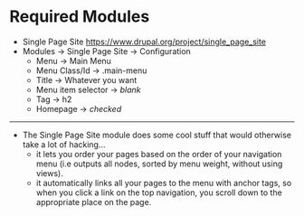 # Required Modules
- Single Page Site https://www.drupal.org/project/single_page_site
 - Modules -> Single Page Site -> Configuration
   - Menu -> Main Menu
   - Menu Class/Id -> .main-menu
   - Title -> Whatever you want
   - Menu item selector -> *blank*
   - Tag -> h2
   - Homepage -> *checked*
----
- The Single Page Site module does some cool stuff that would otherwise take a lot of hacking...
   - it lets you order your pages based on the order of your navigation menu (i.e outputs all nodes, sorted by menu weight, without using views).
   - it automatically links all your pages to the menu with anchor tags, so when you click a link on the top navigation, you scroll down to the appropriate place on the page.
